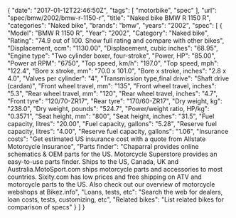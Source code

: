 {
    "date": "2017-01-12T22:46:50Z",
    "tags": [
        "motorbike",
        "spec"
    ],
    "url": "spec\/bmw\/2002\/bmw-r-1150-r",
    "title": "Naked bike BMW R 1150 R",
    "categories": "Naked bike",
    "brands": "bmw",
    "years": "2002",
    "spec": [
        {
            "Model": "BMW R 1150 R",
            "Year": "2002",
            "Category": "Naked bike",
            "Rating": "74.9 out of 100. Show full rating and compare with other bikes",
            "Displacement, ccm": "1130.00",
            "Displacement, cubic inches": "68.95",
            "Engine type": "Two cylinder boxer, four-stroke",
            "Power, HP": "85.00",
            "Power at RPM": "6750",
            "Top speed, km\/h": "197.0",
            "Top speed, mph": "122.4",
            "Bore x stroke, mm": "70.0 x 101.0",
            "Bore x stroke, inches": "2.8 x 4.0",
            "Valves per cylinder": "4",
            "Transmission type,final drive": "Shaft drive (cardan)",
            "Front wheel travel, mm": "135",
            "Front wheel travel, inches": "5.3",
            "Rear wheel travel, mm": "120",
            "Rear wheel travel, inches": "4.7",
            "Front tyre": "120\/70-ZR17",
            "Rear tyre": "170\/60-ZR17",
            "Dry weight, kg": "238.0",
            "Dry weight, pounds": "524.7",
            "Power\/weight ratio, HP\/kg": "0.3571",
            "Seat height, mm": "800",
            "Seat height, inches": "31.5",
            "Fuel capacity, litres": "20.00",
            "Fuel capacity, gallons": "5.28",
            "Reserve fuel capacity, litres": "4.00",
            "Reserve fuel capacity, gallons": "1.06",
            "Insurance costs": "Get estimated US insurance cost with a quote from Allstate Motorcycle Insurance",
            "Parts finder": "Chaparral provides online schematics & OEM parts for the US.   Motorcycle Superstore provides an easy-to-use parts finder. Ships to the US, Canada, UK and Australia.MotoSport.com ships motorcycle parts and accessories to most countries.    Sixity.com has low prices and free shipping on ATV and motorcycle parts to the US. Also check out our overview of motorcycle webshops at Bikez.info",
            "Loans, tests, etc": "Search the web for dealers, loan costs, tests, customizing, etc",
            "Related bikes": "List related bikes for comparison of specs"
        }
    ]
}